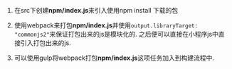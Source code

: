 1. 在src下创建**npm/index.js**来引入使用npm install 下载的包

2. 使用webpack来打包**npm/index.js**并使用`output.libraryTarget: "commonjs2"`来保证打包出来的js是模块化的. 之后便可以直接在小程序js中直接引入打包出来的js.
3. 可以使用gulp将webpack打包**npm/index.js**这项任务加入到构建流程中.


